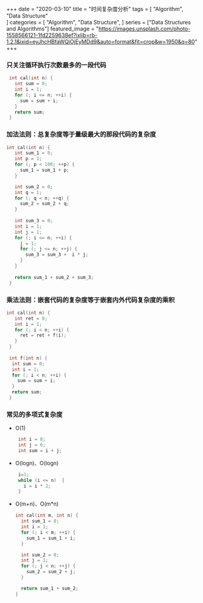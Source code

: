+++
date = "2020-03-10"
title = "时间复杂度分析"
tags = [
    "Algorithm",
    "Data Structure"  
]
categories = [
    "Algorithm",
    "Data Structure",
]
series = ["Data Structures and Algorithms"]
featured_image = "https://images.unsplash.com/photo-1558566121-1fd2259638ef?ixlib=rb-1.2.1&ixid=eyJhcHBfaWQiOjEyMDd9&auto=format&fit=crop&w=1950&q=80"
+++



### 只关注循环执行次数最多的一段代码

   ```c++
    int cal(int n) {
      int sum = 0;
      int i = 1;
      for (; i <= n; ++i) {
        sum = sum + i;
      }
      return sum;
    }
   ```



### 加法法则：总复杂度等于量级最大的那段代码的复杂度

   ```c++
   int cal(int n) {
      int sum_1 = 0;
      int p = 1;
      for (; p < 100; ++p) {
        sum_1 = sum_1 + p;
      }
   
      int sum_2 = 0;
      int q = 1;
      for (; q < n; ++q) {
        sum_2 = sum_2 + q;
      }
    
      int sum_3 = 0;
      int i = 1;
      int j = 1;
      for (; i <= n; ++i) {
        j = 1; 
        for (; j <= n; ++j) {
          sum_3 = sum_3 +  i * j;
        }
      }
    
      return sum_1 + sum_2 + sum_3;
    }
   ```



### 乘法法则：嵌套代码的复杂度等于嵌套内外代码复杂度的乘积

   ```c++
   int cal(int n) {
      int ret = 0; 
      int i = 1;
      for (; i < n; ++i) {
        ret = ret + f(i);
      } 
    } 
    
    int f(int n) {
     int sum = 0;
     int i = 1;
     for (; i < n; ++i) {
       sum = sum + i;
     } 
     return sum;
    }
   ```



### 常见的多项式复杂度

   - O(1)
   
     ```c++
      int i = 8;
      int j = 6;
      int sum = i + j;
     ```


   - O(logn)、O(logn)
   
     ```c++
      i=1;
      while (i <= n)  {
        i = i * 2;
      }
     ```
   
   - O(m+n)、O(m*n)
   
     ```c++
     int cal(int m, int n) {
       int sum_1 = 0;
       int i = 1;
       for (; i < m; ++i) {
         sum_1 = sum_1 + i;
       }
     
       int sum_2 = 0;
       int j = 1;
       for (; j < n; ++j) {
         sum_2 = sum_2 + j;
       }
     
       return sum_1 + sum_2;
     }
     ```

